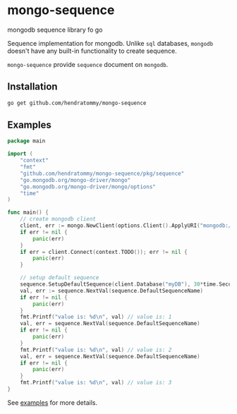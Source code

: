 # mongo-sequence

mongodb sequence library fo go

Sequence implementation for mongodb. Unlike `sql` databases, `mongodb` doesn't have any built-in functionality to create
sequence.

`mongo-sequence` provide `sequence` document on `mongodb`.

## Installation

```bash
go get github.com/hendratommy/mongo-sequence
```

## Examples
```go
package main

import (
	"context"
	"fmt"
	"github.com/hendratommy/mongo-sequence/pkg/sequence"
	"go.mongodb.org/mongo-driver/mongo"
	"go.mongodb.org/mongo-driver/mongo/options"
	"time"
)

func main() {
	// create mongodb client
	client, err := mongo.NewClient(options.Client().ApplyURI("mongodb://root:12345@localhost:27017"))
	if err != nil {
		panic(err)
	}
	if err = client.Connect(context.TODO()); err != nil {
		panic(err)
	}

	// setup default sequence
	sequence.SetupDefaultSequence(client.Database("myDB"), 30*time.Second)
	val, err := sequence.NextVal(sequence.DefaultSequenceName)
	if err != nil {
		panic(err)
	}
	fmt.Printf("value is: %d\n", val) // value is: 1
	val, err = sequence.NextVal(sequence.DefaultSequenceName)
	if err != nil {
		panic(err)
	}
	fmt.Printf("value is: %d\n", val) // value is: 2
	val, err = sequence.NextVal(sequence.DefaultSequenceName)
	if err != nil {
		panic(err)
	}
	fmt.Printf("value is: %d\n", val) // value is: 3
}
```

See [examples](https://github.com/hendratommy/mongo-sequence/tree/master/examples) for more details.
